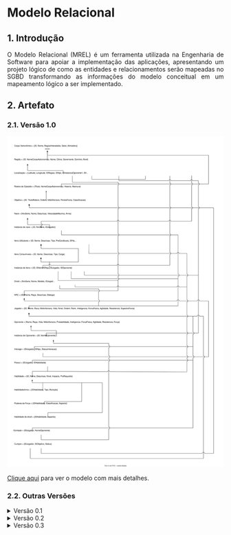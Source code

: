 # **Modelo Relacional**

## **1. Introdução**

<p style='text-align: justify;'>O Modelo Relacional (MREL) é um ferramenta utilizada na Engenharia de Software para apoiar a implementação das aplicações, apresentando um projeto lógico de como as entidades e relacionamentos serão mapeadas no SGBD transformando as informações do modelo conceitual em um mapeamento lógico a ser implementado.</p>

## **2. Artefato**

### **2.1. Versão 1.0**

![Modelo Relacional v1.0](modulo2/../img/modelo-relacional-v1.0.svg)

  <a href="https://sbd1.github.io/Grupo02-starWars/modulo2/img/modelo-relacional-v1.0.svg" target="_blank">Clique aqui</a> para ver o modelo com mais detalhes.

### **2.2. Outras Versões**

<details>
  <summary>Versão 0.1</summary>

  <img src="https://sbd1.github.io/Grupo02-starWars/modulo2/img/modelo-relacional-v0.1.svg" alt="Modelo Relacional v0.1">

  <a href="https://sbd1.github.io/Grupo02-starWars/modulo2/img/modelo-relacional-v0.1.svg" target="_blank">Clique aqui</a> para ver o modelo com mais detalhes.
</details>

<details>
  <summary>Versão 0.2</summary> 

  <img src="https://sbd1.github.io/Grupo02-starWars/modulo2/img/modelo-relacional-v0.2.svg" alt="Modelo Relacional v0.2">

  <a href="https://sbd1.github.io/Grupo02-starWars/modulo2/img/modelo-relacional-v0.2.svg" target="_blank">Clique aqui</a> para ver o modelo com mais detalhes.
</details>

<details>
  <summary>Versão 0.3</summary> 

  <img src="https://sbd1.github.io/Grupo02-starWars/modulo2/img/modelo-relacional-v0.3.svg" alt="Modelo Relacional v0.2">

  <a href="https://sbd1.github.io/Grupo02-starWars/modulo2/img/modelo-relacional-v0.3.svg" target="_blank">Clique aqui</a> para ver o modelo com mais detalhes.
</details>
